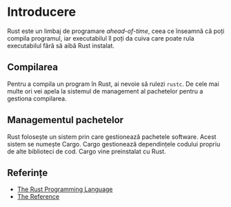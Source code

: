 # Introducere

Rust este un limbaj de programare *ahead-of-time*, ceea ce înseamnă că poți compila programul, iar executabilul îl poți da cuiva care poate rula executabilul fără să aibă Rust instalat.

## Compilarea

Pentru a compila un program în Rust, ai nevoie să rulezi `rustc`. De cele mai multe ori vei apela la sistemul de management al pachetelor pentru a gestiona compilarea.

## Managementul pachetelor

Rust folosește un sistem prin care gestionează pachetele software. Acest sistem se numește Cargo. Cargo gestionează dependințele codului propriu de alte biblioteci de cod. Cargo vine preinstalat cu Rust.

## Referințe

- [The Rust Programming Language](https://www.rust-lang.org/learn)
- [The Reference](https://doc.rust-lang.org/reference/index.html)
